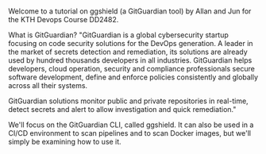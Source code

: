 <br>

Welcome to a tutorial on ggshield (a GitGuardian tool) by Allan and Jun for the KTH Devops Course DD2482. 

What is GitGuardian?
"GitGuardian is a global cybersecurity startup focusing on code security solutions for the DevOps generation. A leader in the market of secrets detection and remediation, its solutions are already used by hundred thousands developers in all industries. GitGuardian helps developers, cloud operation, security and compliance professionals secure software development, define and enforce policies consistently and globally across all their systems.

GitGuardian solutions monitor public and private repositories in real-time, detect secrets and alert to allow investigation and quick remediation."

We'll focus on the GitGuardian CLI, called ggshield. It can also be used in a CI/CD environment to scan pipelines and to scan Docker images, but we'll simply be examining how to use it.